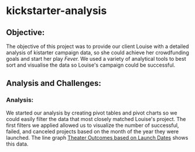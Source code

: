 # kickstarter-analysis
## Objective:
The objective of this project was to provide our client Louise with a detailed analysis of kistarter campaign data, so she could achieve her crowdfunding goals and start her play _Fever._ We used a variety of analytical tools to best sort and visualise the data so Louise's campaign could be successful.

## Analysis and Challenges:
### Analysis:
We started our analysis by creating pivot tables and pivot charts so we could easily filter the data that most closely matched Louise's project.  The first filters we applied allowed us to visualize the number of successful, failed, and canceled projects based on the month of the year they were launched.  The line graph [Theater Outcomes based on Launch Dates](https://github.com/kowiak89/kickstarter-analysis/blob/main/Theater_Outcomes_vs_Launch.png) shows this data.

